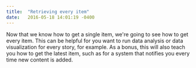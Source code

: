 ```yaml
---
title:  "Retrieving every item"
date:   2016-05-18 14:01:19 -0400
---
```

Now that we know how to get a single item, we're going to see how to get every item. This can be helpful for you want to run data analysis or data visualization for every story, for example. As a bonus, this will also teach you how to get the latest item, such as for a system that notifies you every time new content is added.